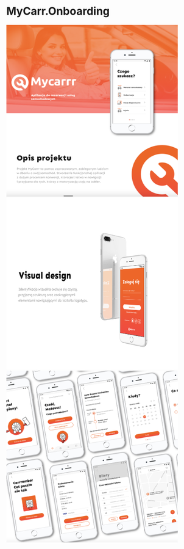 # MyCarr.Onboarding

<img src="MyCarrr.01.png" width="450" height="450" >
<img src="MyCarrr.02.png" width="450" height="450" >
<img src="MyCarrr.03.png" width="450" height="450" >
